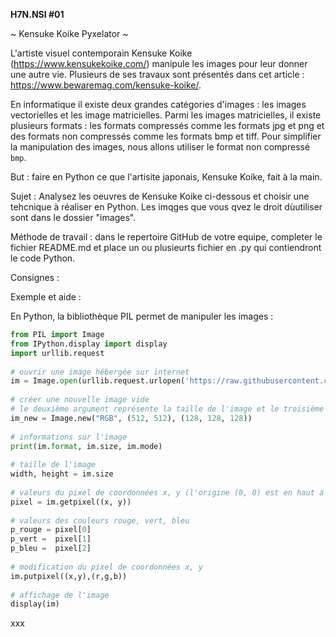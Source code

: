 **H7N.NSI #01**

~ Kensuke Koike Pyxelator ~

L'artiste visuel contemporain Kensuke Koike (https://www.kensukekoike.com/) manipule les images pour leur donner une autre vie. Plusieurs de ses travaux sont présentés dans cet article : https://www.bewaremag.com/kensuke-koike/.


En informatique il existe deux grandes catégories d'images : les images vectorielles et les image matricielles. Parmi les images matricielles, il existe plusieurs formats : les formats compressés comme les formats jpg et png et des formats non compressés comme les formats bmp et tiff. Pour simplifier la manipulation des images, nous allons utiliser le format non compressé `bmp`.

But  : faire en Python ce que l'artisite japonais, Kensuke Koike, fait à la main.


Sujet  : Analysez les oeuvres de Kensuke Koike ci-dessous et choisir une tehcnique à réaliser en Python. Les imqges que vous qvez le droit dùutiliser sont dans le dossier "images".

Méthode de travail : dans le repertoire GitHub de votre equipe, completer le fichier README.md et place un ou plusieurts fichier en .py qui contiendront le code Python.

Consignes :






Exemple et aide :

En Python, la bibliothèque PIL permet de manipuler les images :

```python
from PIL import Image
from IPython.display import display
import urllib.request
 
# ouvrir une image hébergée sur internet
im = Image.open(urllib.request.urlopen('https://raw.githubusercontent.com/nsi-lfitokyo/kensuke-koike-pyxelator/master/champ-coquelicots.bmp'))
 
# créer une nouvelle image vide
# le deuxième argument représente la taille de l'image et le troisième argument (optionnel) la couleur de remplissage au format RVB
im_new = Image.new("RGB", (512, 512), (128, 128, 128))
 
# informations sur l'image
print(im.format, im.size, im.mode)
 
# taille de l'image
width, height = im.size 
 
# valeurs du pixel de coordonnées x, y (l'origine (0, 0) est en haut à gauche)
pixel = im.getpixel((x, y))
 
# valeurs des couleurs rouge, vert, bleu
p_rouge = pixel[0]
p_vert =  pixel[1]
p_bleu =  pixel[2]
 
# modification du pixel de coordonnées x, y
im.putpixel((x,y),(r,g,b))
 
# affichage de l'image
display(im)
```


xxx
